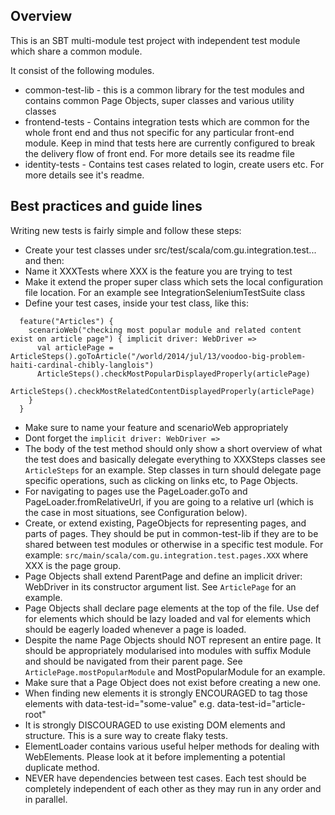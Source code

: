 ## Overview

This is an SBT multi-module test project with independent test module which share a common module.

It consist of the following modules.

* common-test-lib - this is a common library for the test modules and contains common Page Objects, super classes and various utility classes
* frontend-tests - Contains integration tests which are common for the whole front end and thus not specific for any particular front-end module. Keep in mind that tests here are currently configured to break the delivery flow of front end. For more details see its readme file
* identity-tests - Contains test cases related to login, create users etc. For more details see it's readme.

## Best practices and guide lines

Writing new tests is fairly simple and follow these steps:

* Create your test classes under src/test/scala/com.gu.integration.test... and then:
* Name it XXXTests where XXX is the feature you are trying to test
* Make it extend the proper super class which sets the local configuration file location. For an example see IntegrationSeleniumTestSuite class
* Define your test cases, inside your test class, like this: 
```
  feature("Articles") { 
    scenarioWeb("checking most popular module and related content exist on article page") { implicit driver: WebDriver =>
      val articlePage = ArticleSteps().goToArticle("/world/2014/jul/13/voodoo-big-problem-haiti-cardinal-chibly-langlois")
      ArticleSteps().checkMostPopularDisplayedProperly(articlePage)
      ArticleSteps().checkMostRelatedContentDisplayedProperly(articlePage)
    }
  }
```
* Make sure to name your feature and scenarioWeb appropriately
* Dont forget the ```implicit driver: WebDriver =>```
* The body of the test method should only show a short overview of what the test does and basically delegate everything to XXXSteps classes see ```ArticleSteps``` for an example. Step classes in turn should delegate page specific operations, such as clicking on links etc, to Page Objects.
* For navigating to pages use the PageLoader.goTo and PageLoader.fromRelativeUrl, if you are going to a relative url (which is the case in most situations, see Configuration below).
* Create, or extend existing, PageObjects for representing pages, and parts of pages. They should be put in common-test-lib if they are to be shared between test modules or otherwise in a specific test module. For example:  ```src/main/scala/com.gu.integration.test.pages.XXX``` where XXX is the page group. 
* Page Objects shall extend ParentPage and define an implicit driver: WebDriver in its constructor argument list. See ```ArticlePage``` for an example.
* Page Objects shall declare page elements at the top of the file. Use def for elements which should be lazy loaded and val for elements which should be eagerly loaded whenever a page is loaded.
* Despite the name Page Objects should NOT represent an entire page. It should be appropriately modularised into modules with suffix Module and should be navigated from their parent page. See ```ArticlePage.mostPopularModule``` and MostPopularModule for an example.
* Make sure that a Page Object does not exist before creating a new one.
* When finding new elements it is strongly ENCOURAGED to tag those elements with data-test-id="some-value" e.g. data-test-id="article-root"
* It is strongly DISCOURAGED to use existing DOM elements and structure. This is a sure way to create flaky tests.
* ElementLoader contains various useful helper methods for dealing with WebElements. Please look at it before implementing a potential duplicate method.
* NEVER have dependencies between test cases. Each test should be completely independent of each other as they may run in any order and in parallel.
